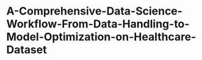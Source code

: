 # A-Comprehensive-Data-Science-Workflow-From-Data-Handling-to-Model-Optimization-on-Healthcare-Dataset